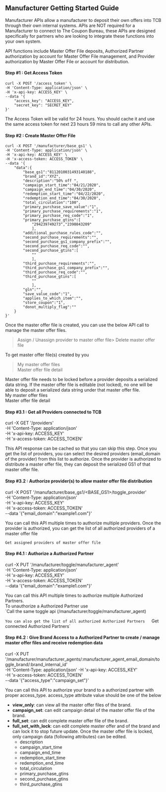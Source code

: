 
## Manufacturer Getting Started Guide

Manufacturer APIs allow a manufacturer to deposit their own offers into TCB through their own internal systems. APIs are NOT required for a Manufacturer to connect to The Coupon Bureau, these APIs are designed specifically for partners who are looking to integrate these functions into your own system.

API functions include Master Offer File deposits, Authorized Partner authorization by account for Master Offer File management, and Provider authorization by Master Offer File or account for distribution.

#### Step #1 : Get Access Token

    curl -X POST '/access_token' \
    -H 'Content-Type: application/json' \
    -H 'x-api-key: ACCESS_KEY' \
    --data '{ 
        "access_key": "ACCESS_KEY", 
        "secret_key": "SECRET_KEY" 
    }'

The Access Token will be valid for 24 hours. You should cache it and use the same access token for next 23 hours 59 mins to call any other APIs.

#### Step #2 : Create Master Offer File

    curl -X POST '/manufacturer/base_gs1' \
    -H 'Content-Type: application/json' \
    -H 'x-api-key: ACCESS_KEY' \
    -H 'x-access-token: ACCESS_TOKEN' \
    --data '{
        "data":{
            "base_gs1":"8112010031493140188",
            "brand_id":"XYZ",
            "description":"50% off ",
            "campaign_start_time":"04/21/2020",
            "campaign_end_time":"04/30/2020",
            "redemption_start_time":"04/22/2020",
            "redemption_end_time":"04/30/2020",
            "total_circulation":"100",
            "primary_purchase_save_value":"1",
            "primary_purchase_requirements":"1",
            "primary_purchase_req_code":"1",
            "primary_purchase_gtins":[
                "294239749273","2390843209"
                ],
            "additional_purchase_rules_code":"",
            "second_purchase_requirements":"",
            "second_purchase_gs1_company_prefix":"",
            "second_purchase_req_code":"",
            "second_purchase_gtins":[
                ""
                ],
            "third_purchase_requirements":"",
            "third_purchase_gs1_company_prefix":"",
            "third_purchase_req_code":"",
            "third_purchase_gtins":[
                ""
                ],
            "gln":"",
            "save_value_code":"1",
            "applies_to_which_item":"",
            "store_coupon":"1",
            "donot_multiply_flag":""
        }
    }'
    
        
Once the master offer file is created, you can use the below API call to manage the master offer files.  

> Assign / Unassign provider to master offer file> 
> Delete master offer file

  
To get master offer file(s) created by you  

> My master offer files   
> Master offer file detail

  
Master offer file needs to be locked before a provider deposits a serialized data string. If the master offer file is editable (not locked), no one will be able to deposit a serialized data string under that master offer file.  
My master offer files  
Master offer file detail

#### Step #3.1 : Get all Providers connected to TCB

curl -X GET '/providers' \
-H 'Content-Type: application/json' \
-H 'x-api-key: ACCESS_KEY' \
-H 'x-access-token: ACCESS_TOKEN' 
      

This API response can be cached so that you can skip this step. Once you get the list of providers, you can select the desired providers (email_domain of the provider) from this list to authorize. Once the provider is authorized to distribute a master offer file, they can deposit the serialized GS1 of that master offer file.

#### Step #3.2 : Authorize provider(s) to allow master offer file distribution

curl -X POST '/manufacturer/base_gs1/<BASE_GS1>/toggle_provider' \
-H 'Content-Type: application/json' \
-H 'x-api-key: ACCESS_KEY' \
-H 'x-access-token: ACCESS_TOKEN' \
--data '{"email_domain":"example1.com"}'
       

You can call this API multiple times to authorize multiple providers. Once the provider is authorized, you can get the list of all authorized providers of a master offer file  
  
`Get assigned providers of master offer file`

#### Step #4.1 : Authorize a Authorized Partner

curl -X PUT '/manufacturer/toggle/manufacturer_agent' \
-H 'Content-Type: application/json' \
-H 'x-api-key: ACCESS_KEY' \
-H 'x-access-token: ACCESS_TOKEN' \
--data '{"email_domain":"example1.com"}'
        

You can call this API multiple times to authorize multiple Authorized Partners.  
To unauthorize a Authorized Partner use  
`Call the same toggle api (/manufacturer/toggle/manufacturer_agent)  
  
`You can also get the list of all authorized Authorized Partners  
`Get connected Authorized Partners`

#### Step #4.2 : Give Brand Access to a Authorized Partner to create / manage master offer files and receive redemption data

curl -X PUT '/manufacturer/manufacturer_agents/:manufacturer_agent_email_domain/toggle_brand/:brand_internal_id' \
-H 'Content-Type: application/json' 
-H 'x-api-key: ACCESS_KEY' \
-H 'x-access-token: ACCESS_TOKEN' \
--data '{"access_type":"campaign_set"}'
        

You can call this API to authorize your brand to a authorized partner with proper access_type. access_type attribute value should be one of the below  

-   **view_only**: can view all the master offer files of the brand.
-   **campaign_set**: can edit campaign detail of the master offer file of the brand.
-   **full_set**: can edit complete master offer file of the brand.
-   **full_set_with_lock**: can edit complete master offer and of the brand and can lock it to stop future update. Once the master offer file is locked, only campaign data (following attributes) can be edited.
    -   description
    -   campaign_start_time
    -   campaign_end_time
    -   redemption_start_time
    -   redemption_end_time
    -   total_circulation
    -   primary_purchase_gtins
    -   second_purchase_gtins
    -   third_purchase_gtins
<!--stackedit_data:
eyJoaXN0b3J5IjpbLTE5NjI2MzE0MywtMTMyNzA4NjUzMCwtMT
UwMDIzMjEzNSw5MTYyMjYwOTQsLTE3Njk1MzYxNDYsLTE2MDMx
NDgwNTMsLTk5MTEyNjQzOSwyMDMxOTk2OTgzLC01Mjg5NjU0ND
ksLTcxNzI2MDI3OCwxMTYwMTMxOTM2LDE1MTY2NDY0NzcsNDA5
ODQwODg0LC05MjI0MzQ1OTZdfQ==
-->